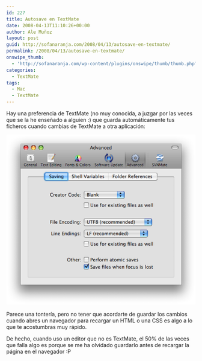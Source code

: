 ```yaml
---
id: 227
title: Autosave en TextMate
date: 2008-04-13T11:10:26+00:00
author: Ale Muñoz
layout: post
guid: http://sofanaranja.com/2008/04/13/autosave-en-textmate/
permalink: /2008/04/13/autosave-en-textmate/
onswipe_thumb:
  - 'http://sofanaranja.com/wp-content/plugins/onswipe/thumb/thumb.php?src=/images/2008/04/textmate-save-files-when-focus-is-lost.png&amp;w=600&amp;h=800&amp;zc=1&amp;q=75&amp;f=0'
categories:
  - TextMate
tags:
  - Mac
  - TextMate
---
```

Hay una preferencia de TextMate (no muy conocida, a juzgar por las veces que se la he enseñado a alguien :) que guarda automáticamente tus ficheros cuando cambias de TextMate a otra aplicación:

![TextMate: Save Files When Focus is Lost](/images/2008/04/textmate-save-files-when-focus-is-lost.png)

Parece una tontería, pero no tener que acordarte de guardar los cambios cuando abres un navegador para recargar un HTML o una CSS es algo a lo que te acostumbras muy rápido.

De hecho, cuando uso un editor que no es TextMate, el 50% de las veces que falla algo es porque se me ha olvidado guardarlo antes de recargar la página en el navegador :P
